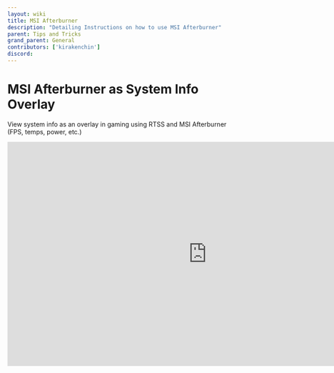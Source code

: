 ```yaml
---
layout: wiki
title: MSI Afterburner
description: "Detailing Instructions on how to use MSI Afterburner"
parent: Tips and Tricks
grand_parent: General
contributors: ['kirakenchin'] 
discord: 
---
```


# MSI Afterburner as System Info Overlay

View system info as an overlay in gaming using RTSS and MSI Afterburner (FPS, temps, power, etc.)


<iframe width="892" height="502" src="https://www.youtube.com/embed/1pHuv8Ndc2Y" title="How To Setup MSI Afterburner On Screen Display" frameborder="0" allow="accelerometer; autoplay; clipboard-write; encrypted-media; gyroscope; picture-in-picture" allowfullscreen></iframe>

